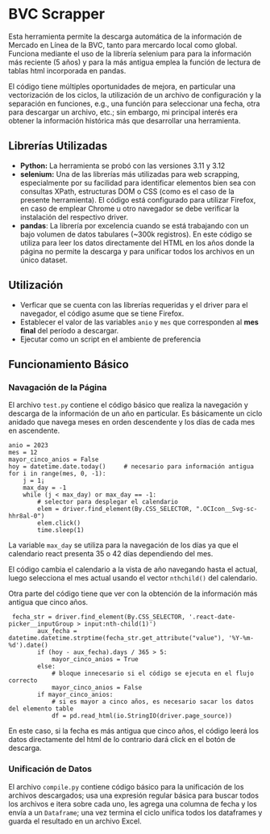 # BVC Scrapper

Esta herramienta permite la descarga automática de la información de Mercado en Línea de la BVC, tanto para mercardo local como global. Funciona mediante el uso de la librería selenium para para la información más reciente (5 años) y para la  más antigua emplea la función de lectura de tablas html incorporada en pandas.

El código tiene múltiples oportunidades de mejora, en particular una vectorización de los ciclos, la utilización de un archivo de configuración y la separación en funciones, e.g., una función para seleccionar una fecha, otra para descargar un archivo, etc.; sin embargo, mi principal interés era obtener la información histórica más que desarrollar una herramienta.


## Librerías Utilizadas
- **Python:** La herramienta se probó con las versiones 3.11 y 3.12
- **selenium:** Una de las librerías más utilizadas para web scrapping, especialmente por su facilidad para identificar elementos bien sea con consultas XPath, estructuras DOM o CSS (como es el caso de la presente herramienta). El código está configurado para utilizar Firefox, en caso de emplear Chrome u otro navegador se debe verificar la instalación del respectivo driver.
- **pandas**: La librería por excelencia cuando se está trabajando con un bajo volumen de datos tabulares (~300k registros). En este código se utiliza para leer los datos directamente del HTML en los años donde la página no permite la descarga y para unificar todos los archivos en un único dataset.


## Utilización

- Verficar que se cuenta con las librerías requeridas y el driver para el navegador, el código asume que se tiene Firefox.
- Establecer el valor de las variables ```anio``` y ```mes``` que corresponden al **mes final** del período a descargar.
- Ejecutar como un script en el ambiente de preferencia

## Funcionamiento Básico

### Navagación de la Página

El archivo ``` test.py ``` contiene el código básico que realiza la navegación y descarga de la información de un año en particular. Es básicamente un ciclo anidado que navega meses en orden descendente y los días de cada mes en ascendente.

``` python3
anio = 2023
mes = 12
mayor_cinco_anios = False
hoy = datetime.date.today()     # necesario para información antigua
for i in range(mes, 0, -1):
    j = 1¡
    max_day = -1
    while (j < max_day) or max_day == -1:
        # selector para desplegar el calendario
        elem = driver.find_element(By.CSS_SELECTOR, ".OCIcon__Svg-sc-hhr8al-0")
        elem.click()
        time.sleep(1)

```
La variable ```max_day``` se utiliza para la navegación de los días ya que el calendario react presenta 35 o 42 días dependiendo del mes.

El código cambia el calendario a la vista de año navegando hasta el actual, luego selecciona el mes actual usando el vector ```nthchild()``` del calendario. 

Otra parte del código tiene que ver con la obtención de la información más antigua que cinco años.

``` python3
 fecha_str = driver.find_element(By.CSS_SELECTOR, '.react-date-picker__inputGroup > input:nth-child(1)')
        aux_fecha = datetime.datetime.strptime(fecha_str.get_attribute("value"), '%Y-%m-%d').date()
        if (hoy - aux_fecha).days / 365 > 5:
            mayor_cinco_anios = True
        else:
            # bloque innecesario si el código se ejecuta en el flujo correcto
            mayor_cinco_anios = False
        if mayor_cinco_anios:
            # si es mayor a cinco años, es necesario sacar los datos del elemento table
            df = pd.read_html(io.StringIO(driver.page_source))
```
En este caso, si la fecha es más antigua que cinco años, el código leerá los datos directamente del html de lo contrario dará click en el botón de descarga.


### Unificación de Datos

El archivo ```compile.py``` contiene código básico para la unificación de los archivos descargados; usa una expresión regular básica para buscar todos los archivos e itera sobre cada uno, les agrega una columna de fecha y los envía a un ```Dataframe```; una vez termina el ciclo unifica todos los dataframes y guarda el resultado en un archivo Excel.
